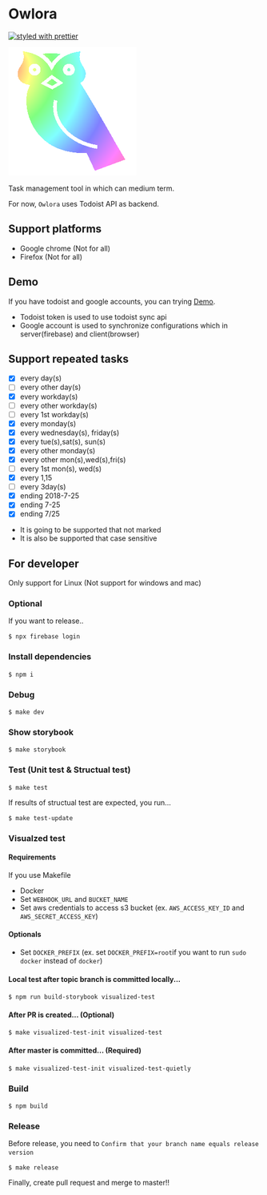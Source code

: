 Owlora
======

[![styled with prettier](https://img.shields.io/badge/styled_with-prettier-ff69b4.svg)](https://github.com/prettier/prettier)

<img src="./owlora.png" />

Task management tool in which can medium term.

For now, `Owlora` uses Todoist API as backend.


Support platforms
-----------------

* Google chrome (Not for all)
* Firefox (Not for all)


Demo
----

If you have todoist and google accounts, you can trying [Demo](https://owlora-mamansoft.firebaseapp.com/). 

* Todoist token is used to use todoist sync api
* Google account is used to synchronize configurations which in server(firebase) and client(browser) 


Support repeated tasks
----------------------

- [x] every day(s)
- [ ] every other day(s)
- [x] every workday(s)
- [ ] every other workday(s)
- [ ] every 1st workday(s)
- [x] every monday(s)
- [x] every wednesday(s), friday(s)
- [x] every tue(s),sat(s), sun(s)
- [x] every other monday(s)
- [x] every other mon(s),wed(s),fri(s)
- [ ] every 1st mon(s), wed(s)
- [x] every 1,15
- [ ] every 3day(s)
- [x] ending 2018-7-25
- [x] ending 7-25
- [x] ending 7/25

* It is going to be supported that not marked
* It is also be supported that case sensitive


For developer
-------------

Only support for Linux (Not support for windows and mac)


### Optional

If you want to release..

```
$ npx firebase login
```


### Install dependencies

```
$ npm i
```


### Debug

```
$ make dev
```


### Show storybook

```
$ make storybook
```


### Test (Unit test & Structual test)

```
$ make test
```

If results of structual test are expected, you run...

```
$ make test-update
```


### Visualzed test

#### Requirements

If you use Makefile

* Docker
* Set `WEBHOOK_URL` and `BUCKET_NAME`
* Set aws credentials to access s3 bucket (ex. `AWS_ACCESS_KEY_ID` and `AWS_SECRET_ACCESS_KEY`)

#### Optionals

* Set `DOCKER_PREFIX` (ex. set `DOCKER_PREFIX=root`if you want to run `sudo docker` instead of `docker`)

#### Local test after topic branch is committed locally...

```
$ npm run build-storybook visualized-test
```

#### After PR is created... (**Optional**)

```
$ make visualized-test-init visualized-test
```

#### After master is committed... (**Required**)

```
$ make visualized-test-init visualized-test-quietly
```


### Build

```
$ npm build
```


### Release

Before release, you need to `Confirm that your branch name equals release version`

```
$ make release
```

Finally, create pull request and merge to master!!

